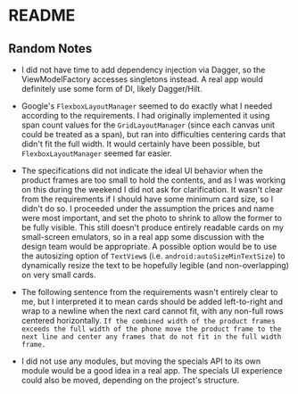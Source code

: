 # README

## Random Notes
- I did not have time to add dependency injection via Dagger, so the ViewModelFactory accesses singletons instead. A real app would definitely use some form of DI, likely Dagger/Hilt.

- Google's `FlexboxLayoutManager` seemed to do exactly what I needed according to the requirements. I had originally implemented it using span count values for the `GridLayoutManager` (since each canvas unit could be treated as a span), but ran into difficulties centering cards that didn't fit the full width. It would certainly have been possible, but `FlexboxLayoutManager` seemed far easier.

- The specifications did not indicate the ideal UI behavior when the product frames are too small to hold the contents, and as I was working on this during the weekend I did not ask for clarification. It wasn't clear from the requirements if I should have some minimum card size, so I didn't do so. I proceeded under the assumption the prices and name were most important, and set the photo to shrink to allow the former to be fully visible. This still doesn't produce entirely readable cards on my small-screen emulators, so in a real app some discussion with the design team would be appropriate. A possible option would be to use the autosizing option of `TextView`s (i.e. `android:autoSizeMinTextSize`) to dynamically resize the text to be hopefully legible (and non-overlapping) on very small cards.

- The following sentence from the requirements wasn't entirely clear to me, but I interpreted it to mean cards should be added left-to-right and wrap to a newline when the next card cannot fit, with any non-full rows centered horizontally. `If the combined width of the product frames exceeds the full width of the phone move the product frame to the next line and center any frames that do not fit in the full width frame.`

- I did not use any modules, but moving the specials API to its own module would be a good idea in a real app. The specials UI experience could also be moved, depending on the project's structure.
